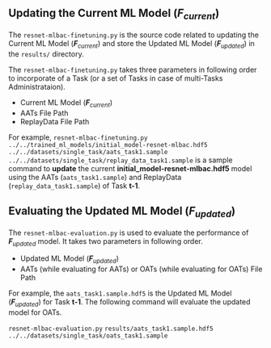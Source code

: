 ## Updating the Current ML Model (_**F**<sub>current</sub>_) 

The `resnet-mlbac-finetuning.py` is the source code related to updating the Current ML Model (_**F**<sub>current</sub>_) 
and store the Updated ML Model (_**F**<sub>updated</sub>_) in the `results/` directory. 

The `resnet-mlbac-finetuning.py` takes three parameters in following order to incorporate of a Task (or a set of Tasks in case of multi-Tasks Administrataion).

- Current ML Model (_**F**<sub>current</sub>_) 
- AATs File Path
- ReplayData File Path

For example, `resnet-mlbac-finetuning.py` `../../trained_ml_models/initial_model-resnet-mlbac.hdf5` `../../datasets/single_task/aats_task1.sample` `../../datasets/single_task/replay_data_task1.sample`
is a sample command to **update** the current **initial_model-resnet-mlbac.hdf5** model using the AATs (`aats_task1.sample`) and ReplayData (`replay_data_task1.sample`) of Task **t-1**.

## Evaluating the Updated ML Model (_**F**<sub>updated</sub>_) 
The `resnet-mlbac-evaluation.py` is used to evaluate the performance of _**F**<sub>updated</sub>_ model. 
It takes two parameters in following order.

- Updated ML Model (_**F**<sub>updated</sub>_) 
- AATs (while evaluating for AATs) or OATs (while evaluating for OATs) File Path

For example, the `aats_task1.sample.hdf5` is the Updated ML Model (_**F**<sub>updated</sub>_) for Task **t-1**.
The following command will evaluate the updated model for OATs.

`resnet-mlbac-evaluation.py` `results/aats_task1.sample.hdf5` `../../datasets/single_task/oats_task1.sample`

